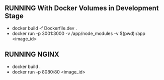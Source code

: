## RUNNING With Docker Volumes in Development Stage
- docker build -f Dockerfile.dev .
- docker run -p 3001:3000 -v /app/node_modules -v $(pwd):/app <image_id>

## RUNNING NGINX
- docker build .
- docker run -p 8080:80 <image_id>